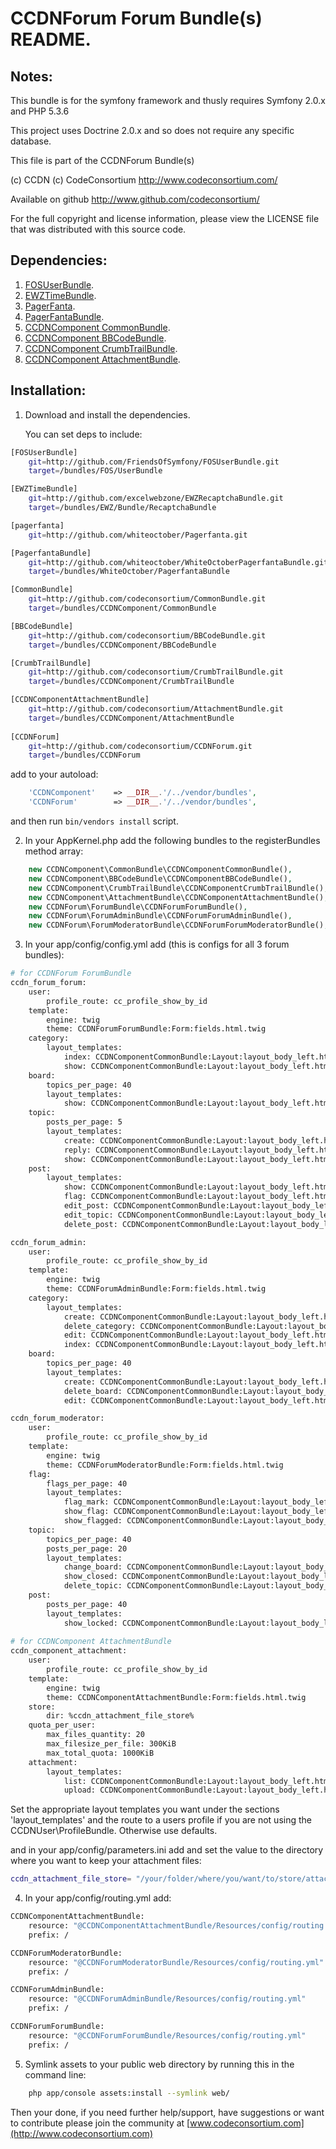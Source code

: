 CCDNForum Forum Bundle(s) README.
=================================


Notes: 
------

This bundle is for the symfony framework and thusly requires Symfony 2.0.x and PHP 5.3.6
  
This project uses Doctrine 2.0.x and so does not require any specific database.
  

This file is part of the CCDNForum Bundle(s)

(c) CCDN (c) CodeConsortium <http://www.codeconsortium.com/> 

Available on github <http://www.github.com/codeconsortium/>

For the full copyright and license information, please view the LICENSE
file that was distributed with this source code.


Dependencies:
-------------

1. [FOSUserBundle](http://github.com/FriendsOfSymfony/FOSUserBundle).
2. [EWZTimeBundle](http://github.com/excelwebzone/EWZRecaptchaBundle).
3. [PagerFanta](https://github.com/whiteoctober/Pagerfanta).
4. [PagerFantaBundle](http://github.com/whiteoctober/WhiteOctoberPagerfantaBundle).
5. [CCDNComponent CommonBundle](https://github.com/codeconsortium/CommonBundle).
6. [CCDNComponent BBCodeBundle](https://github.com/codeconsortium/BBCodeBundle).
7. [CCDNComponent CrumbTrailBundle](https://github.com/codeconsortium/CrumbTrailBundle).
8. [CCDNComponent AttachmentBundle](https://github.com/codeconsortium/AttachmentBundle).
	  
Installation:
-------------
 
1) Download and install the dependencies.
   
   You can set deps to include:

```sh
[FOSUserBundle]
    git=http://github.com/FriendsOfSymfony/FOSUserBundle.git
    target=/bundles/FOS/UserBundle

[EWZTimeBundle]
    git=http://github.com/excelwebzone/EWZRecaptchaBundle.git
    target=/bundles/EWZ/Bundle/RecaptchaBundle

[pagerfanta]
    git=http://github.com/whiteoctober/Pagerfanta.git

[PagerfantaBundle]
    git=http://github.com/whiteoctober/WhiteOctoberPagerfantaBundle.git
    target=/bundles/WhiteOctober/PagerfantaBundle

[CommonBundle]
    git=http://github.com/codeconsortium/CommonBundle.git
    target=/bundles/CCDNComponent/CommonBundle

[BBCodeBundle]
    git=http://github.com/codeconsortium/BBCodeBundle.git
    target=/bundles/CCDNComponent/BBCodeBundle

[CrumbTrailBundle]
    git=http://github.com/codeconsortium/CrumbTrailBundle.git
    target=/bundles/CCDNComponent/CrumbTrailBundle

[CCDNComponentAttachmentBundle]
	git=http://github.com/codeconsortium/AttachmentBundle.git
	target=/bundles/CCDNComponent/AttachmentBundle
	
[CCDNForum]
    git=http://github.com/codeconsortium/CCDNForum.git
    target=/bundles/CCDNForum
```
add to your autoload:

```php
    'CCDNComponent'    => __DIR__.'/../vendor/bundles',
    'CCDNForum'        => __DIR__.'/../vendor/bundles',
```
and then run `bin/vendors install` script.

2) In your AppKernel.php add the following bundles to the registerBundles method array:  

```php
	new CCDNComponent\CommonBundle\CCDNComponentCommonBundle(),
	new CCDNComponent\BBCodeBundle\CCDNComponentBBCodeBundle(),
	new CCDNComponent\CrumbTrailBundle\CCDNComponentCrumbTrailBundle(),
	new CCDNComponent\AttachmentBundle\CCDNComponentAttachmentBundle(),
	new CCDNForum\ForumBundle\CCDNForumForumBundle(),
	new CCDNForum\ForumAdminBundle\CCDNForumForumAdminBundle(),
	new CCDNForum\ForumModeratorBundle\CCDNForumForumModeratorBundle(),
```
	
3) In your app/config/config.yml add (this is configs for all 3 forum bundles):    

```sh
# for CCDNForum ForumBundle    
ccdn_forum_forum:
    user:
        profile_route: cc_profile_show_by_id
    template:
        engine: twig
        theme: CCDNForumForumBundle:Form:fields.html.twig
    category:
        layout_templates:
            index: CCDNComponentCommonBundle:Layout:layout_body_left.html.twig
            show: CCDNComponentCommonBundle:Layout:layout_body_left.html.twig
    board:
        topics_per_page: 40
        layout_templates:
            show: CCDNComponentCommonBundle:Layout:layout_body_left.html.twig
    topic:
        posts_per_page: 5
        layout_templates:
            create: CCDNComponentCommonBundle:Layout:layout_body_left.html.twig
            reply: CCDNComponentCommonBundle:Layout:layout_body_left.html.twig
            show: CCDNComponentCommonBundle:Layout:layout_body_left.html.twig
    post:
        layout_templates:
            show: CCDNComponentCommonBundle:Layout:layout_body_left.html.twig
            flag: CCDNComponentCommonBundle:Layout:layout_body_left.html.twig
            edit_post: CCDNComponentCommonBundle:Layout:layout_body_left.html.twig
            edit_topic: CCDNComponentCommonBundle:Layout:layout_body_left.html.twig
            delete_post: CCDNComponentCommonBundle:Layout:layout_body_left.html.twig

ccdn_forum_admin:
    user:
        profile_route: cc_profile_show_by_id
    template:
        engine: twig
        theme: CCDNForumAdminBundle:Form:fields.html.twig
    category:
        layout_templates:
            create: CCDNComponentCommonBundle:Layout:layout_body_left.html.twig
            delete_category: CCDNComponentCommonBundle:Layout:layout_body_left.html.twig
            edit: CCDNComponentCommonBundle:Layout:layout_body_left.html.twig
            index: CCDNComponentCommonBundle:Layout:layout_body_left.html.twig
    board:
        topics_per_page: 40
        layout_templates:
            create: CCDNComponentCommonBundle:Layout:layout_body_left.html.twig
            delete_board: CCDNComponentCommonBundle:Layout:layout_body_left.html.twig
            edit: CCDNComponentCommonBundle:Layout:layout_body_left.html.twig

ccdn_forum_moderator:
    user:
        profile_route: cc_profile_show_by_id
    template:
        engine: twig
        theme: CCDNForumModeratorBundle:Form:fields.html.twig
    flag:
        flags_per_page: 40
        layout_templates:
            flag_mark: CCDNComponentCommonBundle:Layout:layout_body_left.html.twig
            show_flag: CCDNComponentCommonBundle:Layout:layout_body_left.html.twig
            show_flagged: CCDNComponentCommonBundle:Layout:layout_body_left.html.twig
    topic:
        topics_per_page: 40
        posts_per_page: 20
        layout_templates:
            change_board: CCDNComponentCommonBundle:Layout:layout_body_left.html.twig
            show_closed: CCDNComponentCommonBundle:Layout:layout_body_left.html.twig
            delete_topic: CCDNComponentCommonBundle:Layout:layout_body_left.html.twig
    post:
        posts_per_page: 40
        layout_templates:
            show_locked: CCDNComponentCommonBundle:Layout:layout_body_left.html.twig
	
# for CCDNComponent AttachmentBundle
ccdn_component_attachment:
    user:
        profile_route: cc_profile_show_by_id
    template:
        engine: twig
        theme: CCDNComponentAttachmentBundle:Form:fields.html.twig
    store:
        dir: %ccdn_attachment_file_store%
    quota_per_user:
        max_files_quantity: 20
        max_filesize_per_file: 300KiB
        max_total_quota: 1000KiB
    attachment:
        layout_templates:
            list: CCDNComponentCommonBundle:Layout:layout_body_left.html.twig
            upload: CCDNComponentCommonBundle:Layout:layout_body_left.html.twig
```

Set the appropriate layout templates you want under the sections 'layout_templates' and the 
route to a users profile if you are not using the CCDNUser\ProfileBundle. Otherwise use defaults.

and in your app/config/parameters.ini add and set the value to the directory where you want to keep your attachment files:

```sh
ccdn_attachment_file_store= "/your/folder/where/you/want/to/store/attachments"
```
 
4) In your app/config/routing.yml add:  

```sh
CCDNComponentAttachmentBundle:
    resource: "@CCDNComponentAttachmentBundle/Resources/config/routing.yml"
    prefix: /

CCDNForumModeratorBundle:
    resource: "@CCDNForumModeratorBundle/Resources/config/routing.yml"
    prefix: /

CCDNForumAdminBundle:
    resource: "@CCDNForumAdminBundle/Resources/config/routing.yml"
    prefix: /

CCDNForumForumBundle:
    resource: "@CCDNForumForumBundle/Resources/config/routing.yml"
    prefix: /
```

5) Symlink assets to your public web directory by running this in the command line:

```sh
	php app/console assets:install --symlink web/
```
	
Then your done, if you need further help/support, have suggestions or want to contribute please join the community at [www.codeconsortium.com](http://www.codeconsortium.com)
